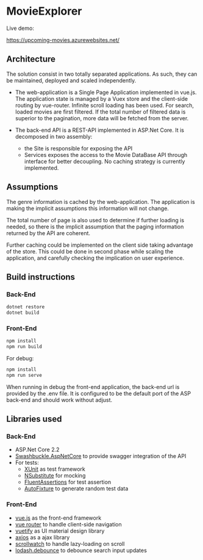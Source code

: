 # MovieExplorer

Live demo:

https://upcoming-movies.azurewebsites.net/

## Architecture

The solution consist in two totally separated applications. As such, they can be maintained, deployed and scaled independently. 

- The web-application is a Single Page Application implemented in vue.js.
The application state is managed by a Vuex store and the client-side routing by vue-router.
Infinite scroll loading has been used.
For search, loaded movies are first filtered. If the total number of filtered data is superior to the pagination, more data will be fetched from the server.


- The back-end API is a REST-API implemented in ASP.Net Core.
It is decomposed in two assembly: 
  - the Site is responsible for exposing the API
  - Services exposes the access to the Movie DataBase API through interface for better decoupling. 
  No caching strategy is currently implemented.


## Assumptions

The genre information is cached by the web-application.
The application is making the implicit assumptions this information will not change.

The total number of page is also used to determine if further loading is needed, so there is the implicit assumption that the paging information returned by the API are coherent.

Further caching could be implemented on the client side taking advantage of the store.
This could be done in second phase while scaling the application, and carefully checking the implication on user experience.

## Build instructions

### Back-End

```bash
dotnet restore
dotnet build
```
### Front-End

```bash
npm install
npm run build
```

For debug:
```bash
npm install
npm run serve
```

When running in debug the front-end application, the back-end url is provided by the .env file.
It is configured to be the default port of the ASP back-end and should work without adjust.

## Libraries used

### Back-End
  - ASP.Net Core 2.2
  - [Swashbuckle.AspNetCore](https://github.com/domaindrivendev/Swashbuckle.AspNetCore) to provide swagger integration of the API
  - For tests:
    - [XUnit](https://xunit.net/) as test framework
    - [NSubstitute](https://nsubstitute.github.io/) for mocking
    - [FluentAssertions](https://fluentassertions.com/) for test assertion
    - [AutoFixture](https://github.com/AutoFixture/AutoFixture) to generate random test data

### Front-End

- [vue.js](https://vuejs.org/) as the front-end framework
- [vue router](https://router.vuejs.org/) to handle client-side navigation
- [vuetify](https://vuetifyjs.com/en/) as UI material design library
- [axios](https://github.com/axios/axios) as a ajax library
- [scrollwatch](https://edull24.github.io/ScrollWatch/) to handle lazy-loading on scroll
- [lodash.debounce](https://lodash.com/docs#debounce) to debounce search input updates


